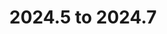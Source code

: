 ---
title: "2024.5 to 2024.7"
linkTitle: "2024.5 to 2024.7"
description: "Instructions to upgrade {{% ctx %}} 2024.5 to 2024.7"
weight: 980
outOfSupport: true
---